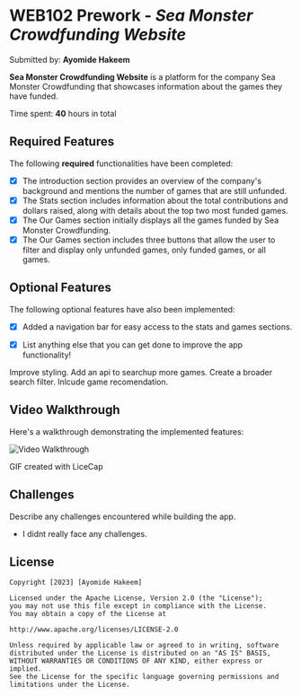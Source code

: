 # WEB102 Prework - *Sea Monster Crowdfunding Website*

Submitted by: **Ayomide Hakeem**

**Sea Monster Crowdfunding Website** is a platform for the company Sea Monster Crowdfunding that showcases information about the games they have funded.

Time spent: **40** hours in total

## Required Features

The following **required** functionalities have been completed:

* [x] The introduction section provides an overview of the company's background and mentions the number of games that are still unfunded.
* [x] The Stats section includes information about the total contributions and dollars raised, along with details about the top two most funded games.
* [x] The Our Games section initially displays all the games funded by Sea Monster Crowdfunding.
* [x] The Our Games section includes three buttons that allow the user to filter and display only unfunded games, only funded games, or all games.

## Optional Features

The following optional features have also been implemented:

* [x] Added a navigation bar for easy access to the stats and games sections.

* [x] List anything else that you can get done to improve the app functionality!

Improve styling.
Add an api to searchup more games.
Create a broader search filter.
Inlcude game recomendation.

## Video Walkthrough

Here's a walkthrough demonstrating the implemented features:

<img src='https://i.imgur.com/ILSxHcx.gif' title='Video Walkthrough' width='' alt='Video Walkthrough' />

<!-- Replace this with the name of the GIF tool you used! -->
GIF created with LiceCap

<!-- Recommended tools:
[Kap](https://getkap.co/) for macOS
[ScreenToGif](https://www.screentogif.com/) for Windows
[peek](https://github.com/phw/peek) for Linux. -->

## Challenges

Describe any challenges encountered while building the app.

* I didnt really face any challenges.

## License

```
Copyright [2023] [Ayomide Hakeem]

Licensed under the Apache License, Version 2.0 (the "License");
you may not use this file except in compliance with the License.
You may obtain a copy of the License at

http://www.apache.org/licenses/LICENSE-2.0

Unless required by applicable law or agreed to in writing, software
distributed under the License is distributed on an "AS IS" BASIS,
WITHOUT WARRANTIES OR CONDITIONS OF ANY KIND, either express or implied.
See the License for the specific language governing permissions and
limitations under the License.
```